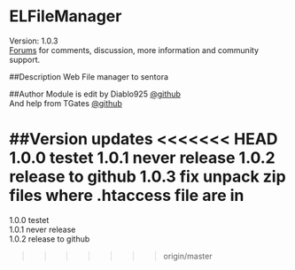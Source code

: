 # ELFileManager

Version: 1.0.3<br />
[Forums](http://forums.sentora.org/showthread.php?tid=2076) 
for comments, discussion, more information and community support.


##Description
Web File manager to sentora 

##Author
Module is edit by Diablo925 [@github](https://github.com/Diablo925) <br />
And help from TGates [@github](https://github.com/TGates71) 

##Version updates
<<<<<<< HEAD
1.0.0 testet
1.0.1 never release
1.0.2 release to github
1.0.3 fix unpack zip files where .htaccess file are in 
=======
1.0.0 testet<br />
1.0.1 never release<br />
1.0.2 release to github<br />
>>>>>>> origin/master
